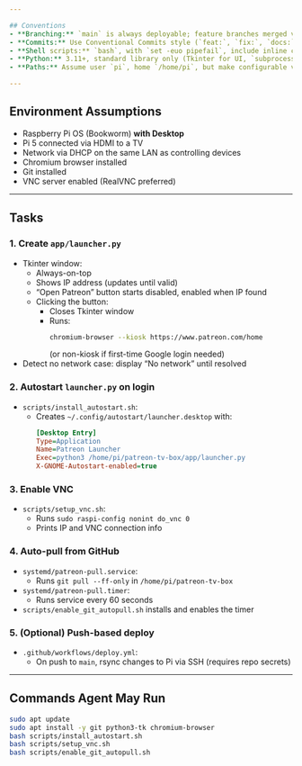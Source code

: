 ```yaml
---

## Conventions
- **Branching:** `main` is always deployable; feature branches merged via PR.
- **Commits:** Use Conventional Commits style (`feat:`, `fix:`, `docs:`, etc.).
- **Shell scripts:** `bash`, with `set -euo pipefail`, include inline comments.
- **Python:** 3.11+, standard library only (Tkinter for UI, `subprocess` to launch Chromium).
- **Paths:** Assume user `pi`, home `/home/pi`, but make configurable via env vars where possible.

---
```


## Environment Assumptions
- Raspberry Pi OS (Bookworm) **with Desktop**
- Pi 5 connected via HDMI to a TV
- Network via DHCP on the same LAN as controlling devices
- Chromium browser installed
- Git installed
- VNC server enabled (RealVNC preferred)

---

## Tasks

### 1. Create `app/launcher.py`
- Tkinter window:
  - Always-on-top
  - Shows IP address (updates until valid)
  - “Open Patreon” button starts disabled, enabled when IP found
  - Clicking the button:
    - Closes Tkinter window
    - Runs:
      ```bash
      chromium-browser --kiosk https://www.patreon.com/home
      ```
      (or non-kiosk if first-time Google login needed)
- Detect no network case: display “No network” until resolved

### 2. Autostart `launcher.py` on login
- `scripts/install_autostart.sh`:
  - Creates `~/.config/autostart/launcher.desktop` with:
    ```ini
    [Desktop Entry]
    Type=Application
    Name=Patreon Launcher
    Exec=python3 /home/pi/patreon-tv-box/app/launcher.py
    X-GNOME-Autostart-enabled=true
    ```

### 3. Enable VNC
- `scripts/setup_vnc.sh`:
  - Runs `sudo raspi-config nonint do_vnc 0`
  - Prints IP and VNC connection info

### 4. Auto-pull from GitHub
- `systemd/patreon-pull.service`:
  - Runs `git pull --ff-only` in `/home/pi/patreon-tv-box`
- `systemd/patreon-pull.timer`:
  - Runs service every 60 seconds
- `scripts/enable_git_autopull.sh` installs and enables the timer

### 5. (Optional) Push-based deploy
- `.github/workflows/deploy.yml`:  
  - On push to `main`, rsync changes to Pi via SSH (requires repo secrets)

---

## Commands Agent May Run
```bash
sudo apt update
sudo apt install -y git python3-tk chromium-browser
bash scripts/install_autostart.sh
bash scripts/setup_vnc.sh
bash scripts/enable_git_autopull.sh
